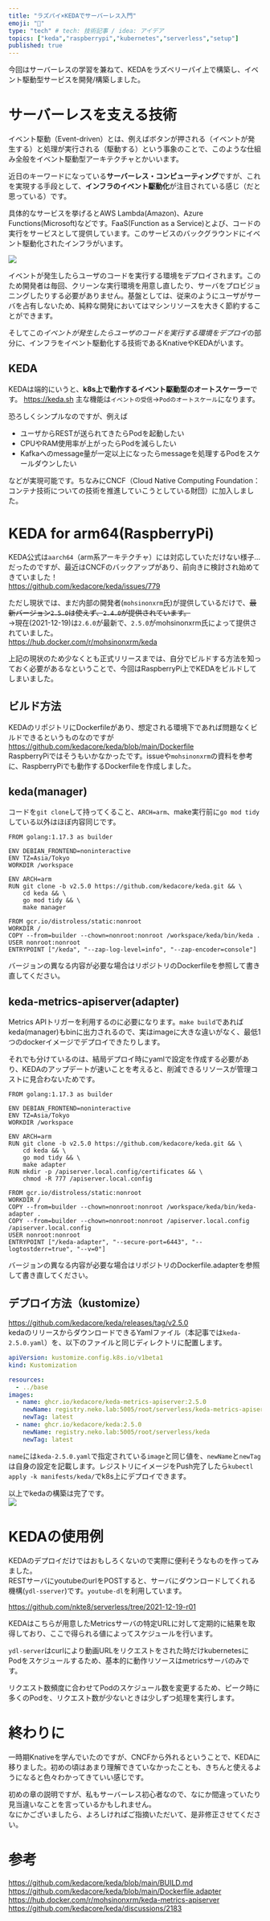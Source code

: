 ```yaml
---
title: "ラズパイ×KEDAでサーバーレス入門"
emoji: "🍓"
type: "tech" # tech: 技術記事 / idea: アイデア
topics: ["keda","raspberrypi","kubernetes","serverless","setup"]
published: true
---
```


今回はサーバーレスの学習を兼ねて、KEDAをラズベリーパイ上で構築し、イベント駆動型サービスを開発/構築しました。

# サーバーレスを支える技術

イベント駆動（Event-driven）とは、例えばボタンが押される（イベントが発生する）と処理が実行される（駆動する）という事象のことで、このような仕組み全般をイベント駆動型アーキテクチャとかいいます。  

近日のキーワードになっている**サーバーレス・コンピューティング**ですが、これを実現する手段として、**インフラのイベント駆動化**が注目されている感じ（だと思っている）です。

具体的なサービスを挙げるとAWS Lambda(Amazon)、Azure Functions(Microsoft)などです。FaaS(Function as a Service)とよび、コードの実行をサービスとして提供しています。このサービスのバックグラウンドにイベント駆動化されたインフラがいます。

![](/images/2021-11-28-r01/serverless.drawio.png)  

イベントが発生したらユーザのコードを実行する環境をデプロイされます。このため開発者は毎回、クリーンな実行環境を用意し直したり、サーバをプロビジョニングしたりする必要がありません。基盤としては、従来のようにユーザがサーバを占有しないため、純粋な開発においてはマシンリソースを大きく節約することができます。

そしてこの*イベントが発生したらユーザのコードを実行する環境をデプロイ*の部分に、インフラをイベント駆動化する技術であるKnativeやKEDAがいます。

## KEDA  
KEDAは端的にいうと、**k8s上で動作するイベント駆動型のオートスケーラー**です。
https://keda.sh
主な機能は`イベントの受信`→`Podのオートスケール`になります。  

恐ろしくシンプルなのですが、例えば  
- ユーザからRESTが送られてきたらPodを起動したい  
- CPUやRAM使用率が上がったらPodを減らしたい  
- Kafkaへのmessage量が一定以上になったらmessageを処理するPodをスケールダウンしたい  

などが実現可能です。ちなみにCNCF（Cloud Native Computing Foundation：コンテナ技術についての技術を推進していこうとしている財団）に加入しました。

# KEDA for arm64(RaspberryPi)
KEDA公式は`aarch64`（arm系アーキテクチャ）には対応していただけない様子...だったのですが、最近はCNCFのバックアップがあり、前向きに検討され始めてきていました！  
https://github.com/kedacore/keda/issues/779  

ただし現状では、まだ内部の開発者(`mohsinonxrm`氏)が提供しているだけで、~~最新バージョン`2.5.0`は使えず、`2.4.0`が提供されています。~~  
→現在(2021-12-19)は`2.6.0`が最新で、`2.5.0`がmohsinonxrm氏によって提供されていました。  
https://hub.docker.com/r/mohsinonxrm/keda

上記の現状のため少なくとも正式リリースまでは、自分でビルドする方法を知っておく必要があるなということで、今回はRaspberryPi上でKEDAをビルドしてしまいました。  

## ビルド方法  
KEDAのリポジトリにDockerfileがあり、想定される環境下であれば問題なくビルドできるというものなのですが
https://github.com/kedacore/keda/blob/main/Dockerfile  
RaspberryPiではそうもいかなかったです。issueや`mohsinonxrm`の資料を参考に、RaspberryPiでも動作するDockerfileを作成しました。

## keda(manager)
コードを`git clone`して持ってくること、`ARCH=arm`、make実行前に`go mod tidy`している以外はほぼ内容同じです。  
```dockerfile:keda/dockerfile
FROM golang:1.17.3 as builder

ENV DEBIAN_FRONTEND=noninteractive
ENV TZ=Asia/Tokyo
WORKDIR /workspace

ENV ARCH=arm
RUN git clone -b v2.5.0 https://github.com/kedacore/keda.git && \ 
    cd keda && \ 
    go mod tidy && \ 
    make manager

FROM gcr.io/distroless/static:nonroot
WORKDIR /
COPY --from=builder --chown=nonroot:nonroot /workspace/keda/bin/keda .
USER nonroot:nonroot
ENTRYPOINT ["/keda", "--zap-log-level=info", "--zap-encoder=console"]
```
バージョンの異なる内容が必要な場合はリポジトリのDockerfileを参照して書き直してください。

## keda-metrics-apiserver(adapter)
Metrics APIトリガーを利用するのに必要になります。`make build`であればkeda(manager)もbinに出力されるので、実はimageに大きな違いがなく、最低1つのdockerイメージでデプロイできたりします。  

それでも分けているのは、結局デプロイ時にyamlで設定を作成する必要があり、KEDAのアップデートが速いことを考えると、削減できるリソースが管理コストに見合わないためです。
```dockerfile:keda-metrics-apiserver/dockerfile
FROM golang:1.17.3 as builder

ENV DEBIAN_FRONTEND=noninteractive
ENV TZ=Asia/Tokyo
WORKDIR /workspace

ENV ARCH=arm
RUN git clone -b v2.5.0 https://github.com/kedacore/keda.git && \ 
    cd keda && \ 
    go mod tidy && \ 
    make adapter
RUN mkdir -p /apiserver.local.config/certificates && \ 
    chmod -R 777 /apiserver.local.config

FROM gcr.io/distroless/static:nonroot
WORKDIR /
COPY --from=builder --chown=nonroot:nonroot /workspace/keda/bin/keda-adapter .
COPY --from=builder --chown=nonroot:nonroot /apiserver.local.config  /apiserver.local.config
USER nonroot:nonroot
ENTRYPOINT ["/keda-adapter", "--secure-port=6443", "--logtostderr=true", "--v=0"]
```
バージョンの異なる内容が必要な場合はリポジトリのDockerfile.adapterを参照して書き直してください。

## デプロイ方法（kustomize）
https://github.com/kedacore/keda/releases/tag/v2.5.0  
kedaのリリースからダウンロードできるYamlファイル（本記事では`keda-2.5.0.yaml`）を、以下のファイルと同じディレクトリに配置します。

```yaml:manifests/keda/kustomization.yaml
apiVersion: kustomize.config.k8s.io/v1beta1
kind: Kustomization

resources:
  - ../base
images:
  - name: ghcr.io/kedacore/keda-metrics-apiserver:2.5.0
    newName: registry.neko.lab:5005/root/serverless/keda-metrics-apiserver 
    newTag: latest
  - name: ghcr.io/kedacore/keda:2.5.0
    newName: registry.neko.lab:5005/root/serverless/keda
    newTag: latest
```
`name`には`keda-2.5.0.yaml`で指定されている`image`と同じ値を、`newName`と`newTag`は自身の設定を記載します。レジストリにイメージをPush完了したら`kubectl apply -k manifests/keda/`でk8s上にデプロイできます。

以上でkedaの構築は完了です。  
![](/images/2021-11-28-r01/keda-deployed.png)  

# KEDAの使用例  
KEDAのデプロイだけではおもしろくないので実際に便利そうなものを作ってみました。  
RESTサーバにyoutubeのurlをPOSTすると、サーバにダウンロードしてくれる機構(`ydl-sserver`)です。`youtube-dl`を利用しています。  

https://github.com/nkte8/serverless/tree/2021-12-19-r01

KEDAはこちらが用意したMetricsサーバの特定URLに対して定期的に結果を取得しており、ここで得られる値によってスケジュールを行います。  

`ydl-server`はcurlにより動画URLをリクエストをされた時だけkubernetesにPodをスケジュールするため、基本的に動作リソースはmetricsサーバのみです。  

リクエスト数頻度に合わせてPodのスケジュール数を変更するため、ピーク時に多くのPodを、リクエスト数が少ないときは少しずつ処理を実行します。

# 終わりに  
一時期Knativeを学んでいたのですが、CNCFから外れるということで、KEDAに移りました。初めの頃はあまり理解できていなかったことも、きちんと使えるようになると色々わかってきていい感じです。  

初めの章の説明ですが、私もサーバーレス初心者なので、なにか間違っていたり見当違いなことを言っているかもしれません。  
なにかございましたら、よろしければご指摘いただいて、是非修正させてください。

# 参考  
https://github.com/kedacore/keda/blob/main/BUILD.md  
https://github.com/kedacore/keda/blob/main/Dockerfile.adapter  
https://hub.docker.com/r/mohsinonxrm/keda-metrics-apiserver
https://github.com/kedacore/keda/discussions/2183  